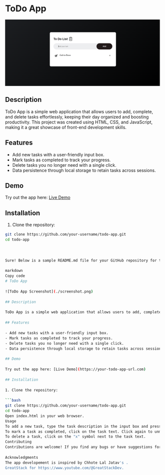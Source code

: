 # ToDo App

![ToDo App Screenshot](./screenshot.png)

## Description

ToDo App is a simple web application that allows users to add, complete, and delete tasks effortlessly, 
keeping their day organized and boosting productivity. This project was created using HTML, CSS, and JavaScript, 
making it a great showcase of front-end development skills.

## Features

- Add new tasks with a user-friendly input box.
- Mark tasks as completed to track your progress.
- Delete tasks you no longer need with a single click.
- Data persistence through local storage to retain tasks across sessions.

## Demo

Try out the app here: [Live Demo](https://adwebtechnology.com/weather/ToDoListApp.html)

## Installation

1. Clone the repository:

```bash
git clone https://github.com/your-username/todo-app.git
cd todo-app



Sure! Below is a sample README.md file for your GitHub repository for the ToDo app. This README will provide essential information about the project, how to use the app, and how to set it up locally.

markdown
Copy code
# ToDo App

![ToDo App Screenshot](./screenshot.png)

## Description

ToDo App is a simple web application that allows users to add, complete, and delete tasks effortlessly, keeping their day organized and boosting productivity. This project was created using HTML, CSS, and JavaScript, making it a great showcase of front-end development skills.

## Features

- Add new tasks with a user-friendly input box.
- Mark tasks as completed to track your progress.
- Delete tasks you no longer need with a single click.
- Data persistence through local storage to retain tasks across sessions.

## Demo

Try out the app here: [Live Demo](https://your-todo-app-url.com)

## Installation

1. Clone the repository:

```bash
git clone https://github.com/your-username/todo-app.git
cd todo-app
Open index.html in your web browser.
Usage
To add a new task, type the task description in the input box and press Enter or click the "Add" button.
To mark a task as completed, click on the task text. Click again to unmark it.
To delete a task, click on the "x" symbol next to the task text.
Contributing
Contributions are welcome! If you find any bugs or have suggestions for improvements, please open an issue or submit a pull request. Follow these steps to contribute:

Acknowledgments
The app developement is inspired by Chhote Lal Jatav's .
GreatStack for https://www.youtube.com/@GreatStackDev.

